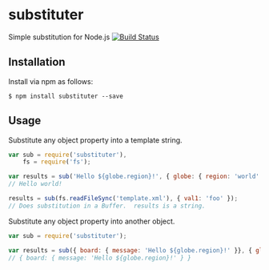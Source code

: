 # substituter
Simple substitution for Node.js  [![Build Status](https://drone.io/github.com/Nordstrom/substituter/status.png)](https://drone.io/github.com/Nordstrom/substituter/latest)

## Installation
Install via npm as follows:
```
$ npm install substituter --save
```

## Usage
Substitute any object property into a template string.
```javascript
var sub = require('substituter'),
    fs = require('fs');

var results = sub('Hello ${globe.region}!', { globe: { region: 'world' } });
// Hello world!

results = sub(fs.readFileSync('template.xml'), { val1: 'foo' });
// Does substitution in a Buffer.  results is a string.
```

Substitute any object property into another object.
```javascript
var sub = require('substituter');

var results = sub({ board: { message: 'Hello ${globe.region}!' }}, { globe: { region: 'world' } });
// { board: { message: 'Hello ${globe.region}!' } }
```

